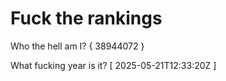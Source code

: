 # Fuck the rankings

Who the hell am I?
{ 38944072 }

What fucking year is it?
[ 2025-05-21T12:33:20Z ]
